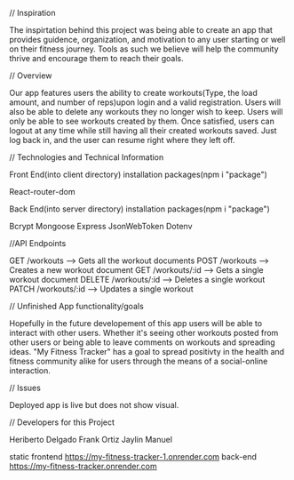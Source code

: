// Inspiration

The inspirtation behind this project was being able to create an app that provides guidence, organization, and motivation to any user starting or well on their fitness journey. Tools as such we believe will help the community thrive and encourage them to reach their goals.

// Overview

Our app features users the ability to create workouts(Type, the load amount, and number of reps)upon login and a valid registration. Users will also be able to delete any workouts they no longer wish to keep. Users will only be able to see workouts created by them. Once satisfied, users can logout at any time while still having all their created workouts saved. Just log back in, and the user can resume right where they left off.

// Technologies and Technical Information

Front End(into client directory) installation packages(npm i "package")

React-router-dom

Back End(into server directory) installation packages(npm i "package")


Bcrypt Mongoose Express JsonWebToken Dotenv


//API Endpoints

GET /workouts --> Gets all the workout documents POST /workouts --> Creates a new workout document GET /workouts/:id --> Gets a single workout document DELETE /workouts/:id --> Deletes a single workout PATCH /workouts/:id --> Updates a single workout

// Unfinished App functionality/goals

Hopefully in the future developement of this app users will be able to interact with other users. Whether it's seeing other workouts posted from other users or being able to leave comments on workouts and spreading ideas. "My Fitness Tracker" has a goal to spread positivty in the health and fitness community alike for users through the means of a social-online interaction.

// Issues

Deployed app is live but does not show visual.


// Developers for this Project

Heriberto Delgado Frank Ortiz Jaylin Manuel

static frontend https://my-fitness-tracker-1.onrender.com
back-end https://my-fitness-tracker.onrender.com


